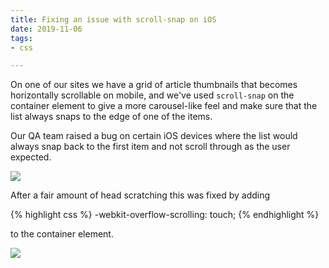 ```yaml
---
title: Fixing an issue with scroll-snap on iOS
date: 2019-11-06
tags:
- css

---
```

On one of our sites we have a grid of article thumbnails that becomes horizontally scrollable on mobile, and we've used `scroll-snap` on the container element to give a more carousel-like feel and make sure that the list always snaps to the edge of one of the items.

Our QA team raised a bug on certain iOS devices where the list would always snap back to the first item and not scroll through as the user expected.

![](https://media.giphy.com/media/ZdNd2oQCV3yrMrfpZs/giphy.gif)

After a fair amount of head scratching this was fixed by adding

{% highlight css %}
-webkit-overflow-scrolling: touch;
{% endhighlight %}

to the container element.

![](https://media.giphy.com/media/d7BjVQoKpG0WhxchJY/giphy.gif)
